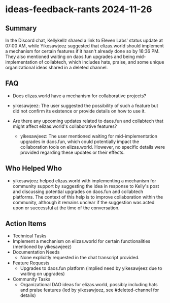 # ideas-feedback-rants 2024-11-26

## Summary

In the Discord chat, Kellykellz shared a link to Eleven Labs' status update at 07:00 AM, while Yikesawjeez suggested that elizas.world should implement a mechanism for certain features if it hasn't already done so by 16:36 PM. They also mentioned waiting on daos.fun upgrades and being mid-implementation of collabtech, which includes hats, praise, and some unique organizational ideas shared in a deleted channel.

## FAQ

- Does elizas.world have a mechanism for collaborative projects?
- yikesawjeez: The user suggested the possibility of such a feature but did not confirm its existence or provide details on how to use it.

- Are there any upcoming updates related to daos.fun and collabtech that might affect elizas.world's collaborative features?
    - yikesawjeez: The user mentioned waiting for mid-implementation upgrades in daos.fun, which could potentially impact the collaboration tools on elizas.world. However, no specific details were provided regarding these updates or their effects.

## Who Helped Who

- yikesawjeez helped elizas.world with implementing a mechanism for community support by suggesting the idea in response to Kelly's post and discussing potential upgrades on daos.fun and collabtech platforms. The context of this help is to improve collaboration within the community, although it remains unclear if the suggestion was acted upon or successful at the time of the conversation.

## Action Items

- Technical Tasks
- Implement a mechanism on elizas.world for certain functionalities (mentioned by yikesawjeez)
- Documentation Needs
    - None explicitly requested in the chat transcript provided.
- Feature Requests
    - Upgrades to daos.fun platform (implied need by yikesawjeez due to waiting on upgrades)
- Community Tasks
    - Organizational DAO ideas for elizas.world, possibly including hats and praise features (led by yikesawjeez, see #deleted-channel for details)
